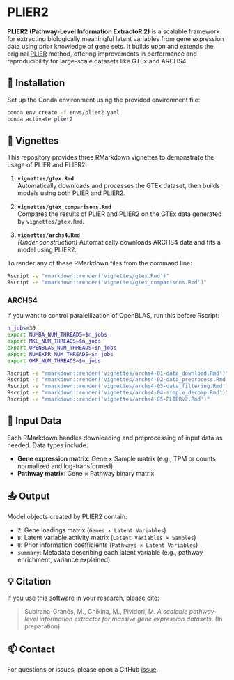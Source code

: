 # PLIER2

**PLIER2 (Pathway-Level Information ExtractoR 2)** is a scalable framework for extracting biologically meaningful latent variables from gene expression data using prior knowledge of gene sets. It builds upon and extends the original [PLIER](https://github.com/wgmao/PLIER) method, offering improvements in performance and reproducibility for large-scale datasets like GTEx and ARCHS4.

## 🔧 Installation

Set up the Conda environment using the provided environment file:

```bash
conda env create -f envs/plier2.yaml
conda activate plier2
```

## 📘 Vignettes

This repository provides three RMarkdown vignettes to demonstrate the usage of PLIER and PLIER2:

1. **`vignettes/gtex.Rmd`**  
   Automatically downloads and processes the GTEx dataset, then builds models using both PLIER and PLIER2.

2. **`vignettes/gtex_comparisons.Rmd`**  
   Compares the results of PLIER and PLIER2 on the GTEx data generated by `vignettes/gtex.Rmd`.

3. **`vignettes/archs4.Rmd`**  
   *(Under construction)* Automatically downloads ARCHS4 data and fits a model using PLIER2.

To render any of these RMarkdown files from the command line:

```bash
Rscript -e "rmarkdown::render('vignettes/gtex.Rmd')"
Rscript -e "rmarkdown::render('vignettes/gtex_comparisons.Rmd')"
```

### ARCHS4

If you want to control paralellization of OpenBLAS, run this before Rscript:

```bash
n_jobs=30
export NUMBA_NUM_THREADS=$n_jobs
export MKL_NUM_THREADS=$n_jobs
export OPENBLAS_NUM_THREADS=$n_jobs
export NUMEXPR_NUM_THREADS=$n_jobs
export OMP_NUM_THREADS=$n_jobs
```

```bash
Rscript -e "rmarkdown::render('vignettes/archs4-01-data_download.Rmd')"
Rscript -e "rmarkdown::render('vignettes/archs4-02-data_preprocess.Rmd')"
Rscript -e "rmarkdown::render('vignettes/archs4-03-data_filtering.Rmd')"
Rscript -e "rmarkdown::render('vignettes/archs4-04-simple_decomp.Rmd')"
Rscript -e "rmarkdown::render('vignettes/archs4-05-PLIERv2.Rmd')"
```

## 📂 Input Data

Each RMarkdown handles downloading and preprocessing of input data as needed. Data types include:

- **Gene expression matrix**: Gene × Sample matrix (e.g., TPM or counts normalized and log-transformed)
- **Pathway matrix**: Gene × Pathway binary matrix

## 📤 Output

Model objects created by PLIER2 contain:

- `Z`: Gene loadings matrix (`Genes × Latent Variables`)
- `B`: Latent variable activity matrix (`Latent Variables × Samples`)
- `U`: Prior information coefficients (`Pathways × Latent Variables`)
- `summary`: Metadata describing each latent variable (e.g., pathway enrichment, variance explained)

## 💡 Citation

If you use this software in your research, please cite:

> Subirana-Granés, M., Chikina, M., Pividori, M. *A scalable pathway-level information extractor for massive gene expression datasets*. (In preparation)

## 📫 Contact

For questions or issues, please open a GitHub [issue](https://github.com/your-username/PLIER2/issues).
